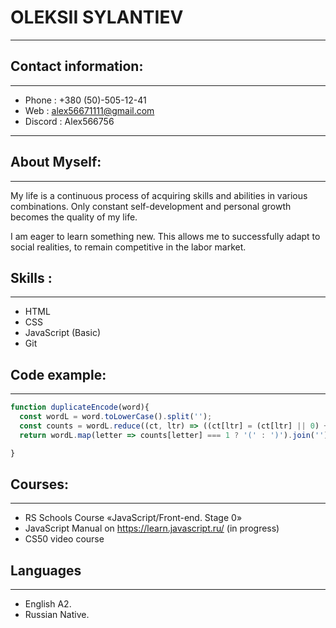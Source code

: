 # OLEKSII SYLANTIEV

----------------------------

## Contact information:

----------------------------

* Phone : +380 (50)-505-12-41
* Web :    alex56671111@gmail.com
* Discord : Alex566756

----------------------------

## About Myself:

----------------------------
My life is a continuous process of acquiring skills and abilities in various combinations. Only constant self-development and personal growth becomes the quality of my life.

I am eager to learn something new. This allows me to successfully adapt to social realities, to remain competitive in the labor market.
## Skills :

----------------------------
* HTML
* CSS
* JavaScript (Basic)
* Git

## Code example:

----------------------------
```javascript
function duplicateEncode(word){
  const wordL = word.toLowerCase().split('');
  const counts = wordL.reduce((ct, ltr) => ((ct[ltr] = (ct[ltr] || 0) + 1), ct), {});
  return wordL.map(letter => counts[letter] === 1 ? '(' : ')').join('');

}
```

## Courses:

----------------------------
* RS Schools Course «JavaScript/Front-end. Stage 0» 
* JavaScript Manual on https://learn.javascript.ru/ (in progress)
* CS50 video course

## Languages

----------------------------
* English A2.
* Russian Native.